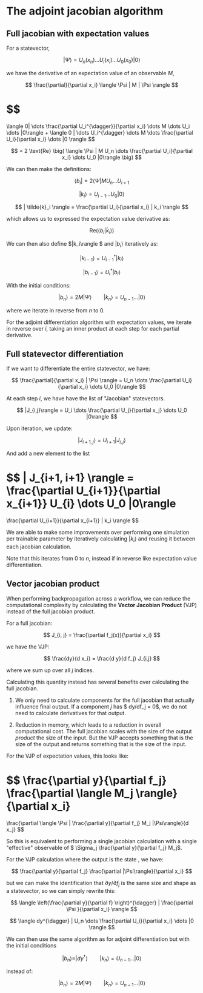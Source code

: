 # The adjoint jacobian algorithm

## Full jacobian with expectation values

For a statevector,

$$
| \Psi \rangle = U_n(x_n) \dots U_i (x_i) \dots U_0(x_0) |0\rangle
$$

we have the derivative of an expectation value of an observable $M$,

$$
\frac{\partial}{\partial x_i} \langle \Psi | M | \Psi \rangle
$$

$$
=
\langle 0| \dots \frac{\partial U_i^{\dagger}}{\partial x_i} \dots M \dots
U_i \dots |0\rangle +
\langle 0 | \dots U_i^{\dagger} \dots M \dots \frac{\partial U_i}{\partial x_i} \dots |0 \rangle
$$

$$
= 2 \text{Re} \big( \langle \Psi | M U_n \dots \frac{\partial U_i}{\partial x_i}  \dots U_0 |0\rangle \big)
$$

We can then make the definitions:

$$
\langle b_i|  = 2 \langle \Psi | M U_n \dots U_{i+1}
$$

$$
|k_i \rangle  = U_{i-1} \dots U_0 |0\rangle
$$

$$
| \tilde{k}_i \rangle = \frac{\partial U_i}{\partial x_i} | k_i \rangle
$$

which allows us to expressed the expectation value derivative as:

$$
\text{Re}\big( \langle b_i | \tilde{k}_i \rangle \big)
$$

We can then also define $|k_i\rangle $ and $|b_i\rangle$ iteratively as:

$$
|k_{i-1}\rangle = U^{\dagger}_{i-1} |k_i \rangle
$$

$$
|b_{i-1} \rangle = U^{\dagger}_i |b_{i}\rangle
$$

With the initial conditions:

$$
| b_n \rangle = 2  M |\Psi \rangle \qquad |k_n\rangle = U_{n-1} \dots |0\rangle
$$

where we iterate in reverse from $n$ to $0$.

For the adjoint differentiation algorithm with expectation values, we iterate in reverse over $i$, taking an inner product at each step for each partial derivative.

## Full statevector differentiation

If we want to differentiate the entire statevector, we have:

$$
\frac{\partial}{\partial x_i} | \Psi \rangle = 
U_n \dots \frac{\partial U_i}{\partial x_i} \dots U_0 |0\rangle
$$

At each step $i$, we have have the list of "Jacobian" statevectors.

$$
|J_{i,j}\rangle = U_i \dots \frac{\partial U_j}{\partial x_j} \dots U_0 |0\rangle
$$

Upon iteration, we update:

$$
| J_{i+1, j} \rangle = U_{i+1} |J_{i, j} \rangle
$$

And add a new element to the list

$$
| J_{i+1, i+1} \rangle = \frac{\partial U_{i+1}}{\partial x_{i+1}} U_{i} \dots U_0 |0\rangle
=
\frac{\partial U_{i+1}}{\partial x_{i+1}} | k_i \rangle
$$

We are able to make some improvements over performing one simulation per trainable parameter by iteratively calculating $|k_i\rangle$ and reusing it between each jacobian calculation.

Note that this iterates from $0$ to $n$, instead if in reverse like expectation value differentiation.

## Vector jacobian product

When performing backpropagation across a workflow, we can reduce the computational complexity by calculating the <b>Vector Jacobian Product</b> (VJP) instead of the full jacobian product.

For a full jacobian:

$$
J_{i, j} = \frac{\partial f_j(x)}{\partial x_i}
$$

we have the VJP:

$$
\frac{dy}{d x_i} = \frac{d y}{d f_j}  J_{i,j} 
$$

where we sum up over all $j$ indices.

Calculating this quantity instead has several benefits over calculating the full jacobian.  

1. We only need to calculate components for the full jacobian that actually influence final output.  If a component $j$  has $ dy/df_j = 0$, we do not need to calculate derivatives for that output.

2. Reduction in memory, which leads to a reduction in overall computational cost. The full jacobian scales with the size of the output *product* the size of the input.  But the VJP accepts something that is the size of the output and returns something that is the size of the input.

For the VJP of expectation values, this looks like:

$$
\frac{\partial y}{\partial f_j}  \frac{\partial \langle M_j \rangle}{\partial x_i} 
= 
\frac{\partial \langle \Psi | \frac{\partial y}{\partial f_j} M_j |\Psi\rangle}{d x_j}
$$

So this is equivalent to performing a single jacobian calculation with a single "effective" observable of $ \Sigma_j \frac{\partial y}{\partial f_j} M_j$.

For the VJP calculation where the output is the state , we have:

$$
\frac{\partial y}{\partial f_j} \frac{\partial |\Psi\rangle}{\partial x_i}
$$

but we can make the identification that $\partial y/ \partial f_j$ is the same size and shape as a statevector, so we can simply rewrite this:

$$
\langle \left(\frac{\partial y}{\partial f} \right)^{\dagger} | \frac{\partial \Psi }{\partial x_i} \rangle
$$

$$
\langle dy^{\dagger} | U_n \dots \frac{\partial U_i}{\partial x_i} \dots |0 \rangle
$$ 

We can then use the same algorithm as for adjoint differentiation but with the initial conditions 

$$
| b_n \rangle = |dy^{\dagger} \rangle  \qquad |k_n\rangle = U_{n-1} \dots |0\rangle
$$

instead of:

$$
| b_n \rangle = 2  M |\Psi \rangle \qquad |k_n\rangle = U_{n-1} \dots |0\rangle
$$